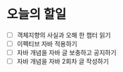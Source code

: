 # 오늘의 할일
* [ ] 객체지향의 사실과 오해 한 챕터 읽기
* [ ] 이펙티브 자바 적용하기
* [ ] 자바 개념을 자바 글 보충하고 공지하기
* [ ] 자바 개념을 자바 2회차 글 작성하기